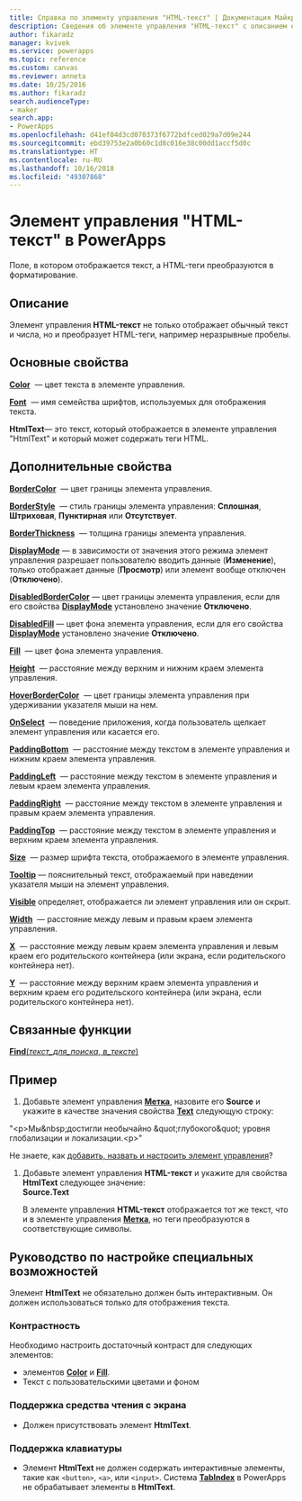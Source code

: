 ```yaml
---
title: Справка по элементу управления "HTML-текст" | Документация Майкрософт
description: Сведения об элементе управления "HTML-текст" с описанием его свойств и примерами
author: fikaradz
manager: kvivek
ms.service: powerapps
ms.topic: reference
ms.custom: canvas
ms.reviewer: anneta
ms.date: 10/25/2016
ms.author: fikaradz
search.audienceType:
- maker
search.app:
- PowerApps
ms.openlocfilehash: d41ef04d3cd070373f6772bdfced029a7d09e244
ms.sourcegitcommit: ebd39753e2a0b60c1d8c016e38c00dd1accf5d0c
ms.translationtype: HT
ms.contentlocale: ru-RU
ms.lasthandoff: 10/16/2018
ms.locfileid: "49307868"
---
```

# <a name="html-text-control-in-powerapps"></a>Элемент управления "HTML-текст" в PowerApps
Поле, в котором отображается текст, а HTML-теги преобразуются в форматирование.

## <a name="description"></a>Описание
Элемент управления **HTML-текст** не только отображает обычный текст и числа, но и преобразует HTML-теги, например неразрывные пробелы.

## <a name="key-properties"></a>Основные свойства
**[Color](properties-color-border.md)**  — цвет текста в элементе управления.

**[Font](properties-text.md)**  — имя семейства шрифтов, используемых для отображения текста.

**HtmlText**— это текст, который отображается в элементе управления "HtmlText" и который может содержать теги HTML.

## <a name="additional-properties"></a>Дополнительные свойства
**[BorderColor](properties-color-border.md)**  — цвет границы элемента управления.

**[BorderStyle](properties-color-border.md)**  — стиль границы элемента управления: **Сплошная**, **Штриховая**, **Пунктирная** или **Отсутствует**.

**[BorderThickness](properties-color-border.md)**  — толщина границы элемента управления.

**[DisplayMode](properties-core.md)** — в зависимости от значения этого режима элемент управления разрешает пользователю вводить данные (**Изменение**), только отображает данные (**Просмотр**) или элемент вообще отключен (**Отключено**).

**[DisabledBorderColor](properties-color-border.md)** — цвет границы элемента управления, если для его свойства **[DisplayMode](properties-core.md)** установлено значение **Отключено**.

**[DisabledFill](properties-color-border.md)** — цвет фона элемента управления, если для его свойства **[DisplayMode](properties-core.md)** установлено значение **Отключено**.

**[Fill](properties-color-border.md)**  — цвет фона элемента управления.

**[Height](properties-size-location.md)**  — расстояние между верхним и нижним краем элемента управления.

**[HoverBorderColor](properties-color-border.md)**  — цвет границы элемента управления при удерживании указателя мыши на нем.

**[OnSelect](properties-core.md)**  — поведение приложения, когда пользователь щелкает элемент управления или касается его.

**[PaddingBottom](properties-size-location.md)**  — расстояние между текстом в элементе управления и нижним краем элемента управления.

**[PaddingLeft](properties-size-location.md)**  — расстояние между текстом в элементе управления и левым краем элемента управления.

**[PaddingRight](properties-size-location.md)**  — расстояние между текстом в элементе управления и правым краем элемента управления.

**[PaddingTop](properties-size-location.md)**  — расстояние между текстом в элементе управления и верхним краем элемента управления.

**[Size](properties-text.md)**  — размер шрифта текста, отображаемого в элементе управления.

**[Tooltip](properties-core.md)** — пояснительный текст, отображаемый при наведении указателя мыши на элемент управления.

**[Visible](properties-core.md)** определяет, отображается ли элемент управления или он скрыт.

**[Width](properties-size-location.md)**  — расстояние между левым и правым краем элемента управления.

**[X](properties-size-location.md)**  — расстояние между левым краем элемента управления и левым краем его родительского контейнера (или экрана, если родительского контейнера нет).

**[Y](properties-size-location.md)**  — расстояние между верхним краем элемента управления и верхним краем его родительского контейнера (или экрана, если родительского контейнера нет).

## <a name="related-functions"></a>Связанные функции
[**Find**(*текст_для_поиска*, *в_тексте*)](../functions/function-find.md)

## <a name="example"></a>Пример
1. Добавьте элемент управления **[Метка](control-text-box.md)**, назовите его **Source** и укажите в качестве значения свойства **[Text](properties-core.md)** следующую строку:

"\<p>Мы\&nbsp;достигли необычайно \&quot;глубокого\&quot; уровня глобализации и локализации.\<p>"

Не знаете, как [добавить, назвать и настроить элемент управления](../add-configure-controls.md)?

1. Добавьте элемент управления **HTML-текст** и укажите для свойства **HtmlText** следующее значение:<br>
   **Source.Text**
   
     В элементе управления **HTML-текст** отображается тот же текст, что и в элементе управления **[Метка](control-text-box.md)**, но теги преобразуются в соответствующие символы.


## <a name="accessibility-guidelines"></a>Руководство по настройке специальных возможностей
Элемент **HtmlText** не обязательно должен быть интерактивным. Он должен использоваться только для отображения текста.

### <a name="color-contrast"></a>Контрастность
Необходимо настроить достаточный контраст для следующих элементов:
* элементов **[Color](properties-color-border.md)** и **[Fill](properties-color-border.md)**.
* Текст с пользовательскими цветами и фоном

### <a name="screen-reader-support"></a>Поддержка средства чтения с экрана
* Должен присутствовать элемент **HtmlText**.

### <a name="keyboard-support"></a>Поддержка клавиатуры
* Элемент **HtmlText** не должен содержать интерактивные элементы, такие как `<button>`, `<a>`, или `<input>`. Система **[TabIndex](properties-accessibility.md)** в PowerApps не обрабатывает элементы в **HtmlText**.
